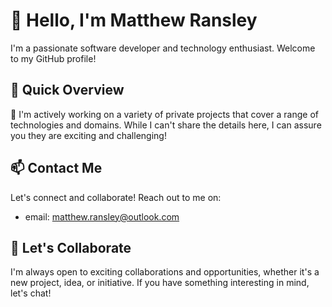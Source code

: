 # 👋 Hello, I'm Matthew Ransley

I'm a passionate software developer and technology enthusiast. Welcome to my GitHub profile!

## 🚀 Quick Overview

🌱 I'm actively working on a variety of private projects that cover a range of technologies and domains. While I can't share the details here, I can assure you they are exciting and challenging!

## 📫 Contact Me

Let's connect and collaborate! Reach out to me on:

- email: matthew.ransley@outlook.com

## 🤝 Let's Collaborate

I'm always open to exciting collaborations and opportunities, whether it's a new project, idea, or initiative. If you have something interesting in mind, let's chat!
